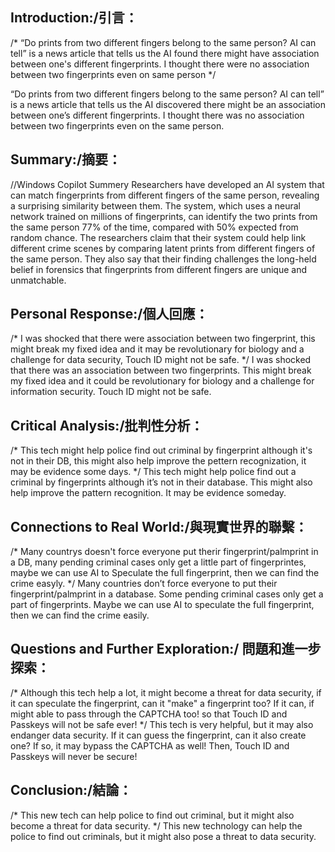 ## Introduction:/引言：

/*
“Do prints from two different fingers belong to the same person? AI can tell” is a news article that tells us the AI found there might have association between one's different fingerprints. I thought there were no association between two fingerprints even on same person
*/

“Do prints from two different fingers belong to the same person? AI can tell” is a news article that tells us the AI discovered there might be an association between one’s different fingerprints. I thought there was no association between two fingerprints even on the same person.

## Summary:/摘要：

//Windows Copilot Summery
Researchers have developed an AI system that can match fingerprints from different fingers of the same person, revealing a surprising similarity between them. The system, which uses a neural network trained on millions of fingerprints, can identify the two prints from the same person 77% of the time, compared with 50% expected from random chance. The researchers claim that their system could help link different crime scenes by comparing latent prints from different fingers of the same person. They also say that their finding challenges the long-held belief in forensics that fingerprints from different fingers are unique and unmatchable.

## Personal Response:/個人回應：

/*
I was shocked that there were association between two fingerprint, this might break my fixed idea and it may be revolutionary for biology and a challenge for data security, Touch ID might not be safe.
*/
I was shocked that there was an association between two fingerprints. This might break my fixed idea and it could be revolutionary for biology and a challenge for information security. Touch ID might not be safe.

## Critical Analysis:/批判性分析：

/*
This tech might help police find out criminal by fingerprint although it's not in their DB, this might also help improve the pettern recognization, it may be evidence some days.
*/
This tech might help police find out a criminal by fingerprints although it’s not in their database. This might also help improve the pattern recognition. It may be evidence someday.

## Connections to Real World:/與現實世界的聯繫：

/*
Many countrys doesn't force everyone put therir fingerprint/palmprint in a DB, many pending criminal cases only get a little part of fingerprintes, maybe we can use AI to Speculate the full fingerprint, then we can find the crime easyly.
*/
Many countries don’t force everyone to put their fingerprint/palmprint in a database. Some pending criminal cases only get a part of fingerprints. Maybe we can use AI to speculate the full fingerprint, then we can find the crime easily.

## Questions and Further Exploration:/ 問題和進一步探索：

/*
Although this tech help a lot, it might become a threat for data security, if it can speculate the fingerprint, can it "make" a fingerprint too? If it can, if might able to pass through the CAPTCHA too! so that Touch ID and Passkeys will not be safe ever!
*/
This tech is very helpful, but it may also endanger data security. If it can guess the fingerprint, can it also create one? If so, it may bypass the CAPTCHA as well! Then, Touch ID and Passkeys will never be secure!

## Conclusion:/結論：

/*
This new tech can help police to find out criminal, but it might also become a threat for data security.
*/
This new technology can help the police to find out criminals, but it might also pose a threat to data security.
